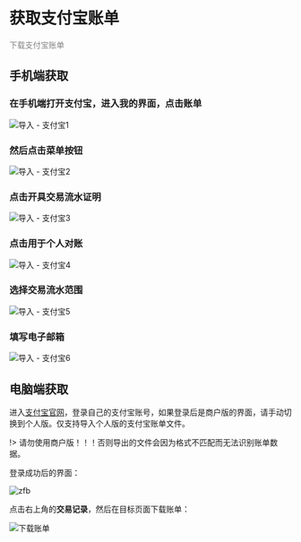 # 获取支付宝账单

<font color=gray>下载支付宝账单</font>

## 手机端获取

### 在手机端打开支付宝，进入我的界面，点击账单

![导入 - 支付宝1](https://z3.ax1x.com/2021/06/18/RpgCpF.jpg)

### 然后点击菜单按钮

![导入 - 支付宝2](https://z3.ax1x.com/2021/06/18/RpczkV.jpg)

### 点击开具交易流水证明

![导入 - 支付宝3](https://z3.ax1x.com/2021/06/18/RpgSYT.jpg)

### 点击用于个人对账

![导入 - 支付宝4](https://z3.ax1x.com/2021/06/18/Rpgi6J.jpg)

### 选择交易流水范围

![导入 - 支付宝5](https://z3.ax1x.com/2021/06/18/RpgPl4.jpg)

### 填写电子邮箱

![导入 - 支付宝6](https://z3.ax1x.com/2021/06/18/RpgpfU.jpg)

## 电脑端获取

进入[支付宝官网](https://www.alipay.com/)，登录自己的支付宝账号，如果登录后是商户版的界面，请手动切换到个人版。仅支持导入个人版的支付宝账单文件。

!> 请勿使用商户版！！！否则导出的文件会因为格式不匹配而无法识别账单数据。

登录成功后的界面：

![zfb](https://i.loli.net/2021/05/17/49ACyOq5xj7l3nF.jpg)

点击右上角的**交易记录**，然后在目标页面下载账单：

![下载账单](https://z3.ax1x.com/2021/06/18/RpBBoF.png)